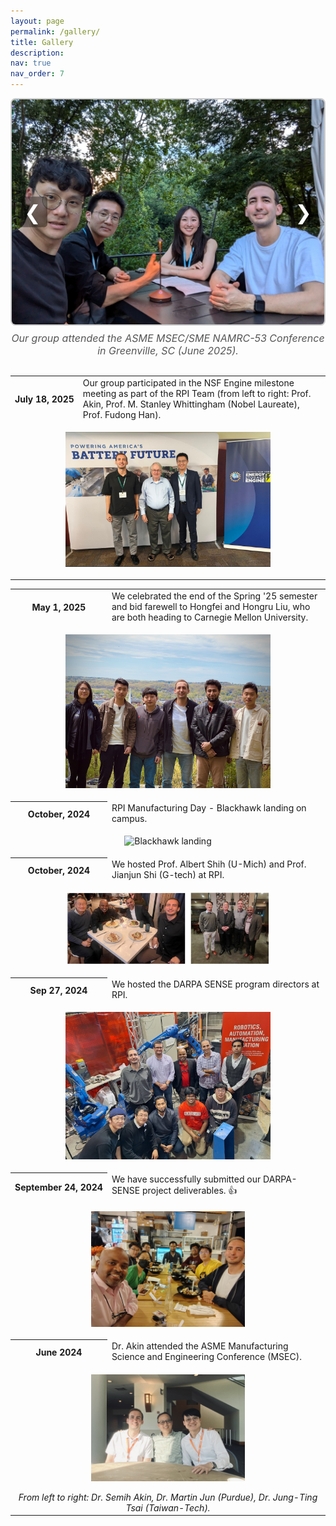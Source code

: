```yaml
---
layout: page
permalink: /gallery/
title: Gallery
description:  
nav: true
nav_order: 7
---
```



<div class="news">

<!-- Photo Collage with Arrows, Auto Transition, and Caption -->
<div style="position: relative; max-width: 600px; margin: 0 auto 30px;">
  <div id="collage" style="position: relative; border: 2px solid #ccc; border-radius: 8px; overflow: hidden; height: 360px;">
    <!-- Images -->
    <img src="../assets/img/MSEC_1.JPG" alt="Photo 1" style="pointer-events: none; position: absolute; width: 100%; height: 100%; object-fit: cover; top: 0; left: 0; opacity: 1; transition: opacity 0.6s ease;" />
    <img src="../assets/img/MSEC_2.JPG" alt="Photo 2" style="pointer-events: none; position: absolute; width: 100%; height: 100%; object-fit: cover; top: 0; left: 0; opacity: 0; transition: opacity 0.6s ease;" />  
    <img src="../assets/img/MSEC_4.JPG" alt="Photo 4" style="pointer-events: none; position: absolute; width: 100%; height: 100%; object-fit: cover; top: 0; left: 0; opacity: 0; transition: opacity 0.6s ease;" />
    <img src="../assets/img/MSEC_5.JPG" alt="Photo 5" style="pointer-events: none; position: absolute; width: 100%; height: 100%; object-fit: cover; top: 0; left: 0; opacity: 0; transition: opacity 0.6s ease;" />
    <img src="../assets/img/MSEC_6.JPG" alt="Photo 6" style="pointer-events: none; position: absolute; width: 100%; height: 100%; object-fit: cover; top: 0; left: 0; opacity: 0; transition: opacity 0.6s ease;" />    
    <!-- Arrows -->
    <div id="prev" style="position: absolute; top: 50%; left: 10px; transform: translateY(-50%); font-size: 2rem; color: white; background: rgba(0,0,0,0.4); padding: 5px 10px; border-radius: 5px; cursor: pointer; z-index: 5;">&#10094;</div>
    <div id="next" style="position: absolute; top: 50%; right: 10px; transform: translateY(-50%); font-size: 2rem; color: white; background: rgba(0,0,0,0.4); padding: 5px 10px; border-radius: 5px; cursor: pointer; z-index: 5;">&#10095;</div>
  </div>

  <!-- Caption -->
  <div id="caption" style="text-align: center; font-style: italic; font-size: 1rem; color: #555; margin-top: 10px;">
    Our group attended the ASME MSEC/SME NAMRC-53 Conference in Greenville, SC (June 2025).
  </div>
</div>

<script>
  document.addEventListener("DOMContentLoaded", function () {
    const images = document.querySelectorAll('#collage img');
    const caption = document.getElementById('caption');
    const captions = [
      "Our group attended the ASME MSEC/SME NAMRC-53 Conference in Greenville, SC (June 2025)",
      "Our group attended the ASME MSEC/SME NAMRC-53 Conference",      
      "Our group attended the ASME MSEC/SME NAMRC-53 Conference",
      "Our group attended the ASME MSEC/SME NAMRC-53 Conference",
      "Our group attended the ASME MSEC/SME NAMRC-53 Conference"
    ];

    let currentIndex = 0;
    let interval;

    function showImage(index) {
      images.forEach((img, i) => {
        img.style.opacity = i === index ? "1" : "0";
      });
      caption.textContent = captions[index] || "";
    }

    function nextImage() {
      currentIndex = (currentIndex + 1) % images.length;
      showImage(currentIndex);
    }

    function prevImage() {
      currentIndex = (currentIndex - 1 + images.length) % images.length;
      showImage(currentIndex);
    }

    function startAutoSlide() {
      interval = setInterval(nextImage, 4000); // 4 sec for better pacing
    }

    function resetAutoSlide() {
      clearInterval(interval);
      startAutoSlide();
    }

    document.getElementById('next').addEventListener('click', () => {
      nextImage();
      resetAutoSlide();
    });

    document.getElementById('prev').addEventListener('click', () => {
      prevImage();
      resetAutoSlide();
    });

    // Initialize
    showImage(currentIndex);
    startAutoSlide();
  });
</script>

<div class="table-responsive">
    <table class="table table-sm table-borderless">
      <tr>
        <th scope="row" style="white-space: nowrap;">July 18, 2025</th>
        <td>    Our group participated in the NSF Engine milestone meeting as part of the RPI Team (from left to right: Prof. Akin, Prof. M. Stanley Whittingham (Nobel Laureate), Prof. Fudong Han). </td>
      </tr>
      <tr>
        <td colspan="2" style="text-align: center;">
          <figure>
            <img src="../assets/img/NSFe_engine2.jpg" alt="NSF Engine Milestone Meeting" style="width:80%; max-width:500px;">                        
          </figure>
        </td>
      </tr>
      <tr>

  <div class="table-responsive">
    <table class="table table-sm table-borderless">
      <tr>
        <th scope="row" style="white-space: nowrap;">May 1, 2025</th>
        <td>We celebrated the end of the Spring '25 semester and bid farewell to Hongfei and Hongru Liu, who are both heading to Carnegie Mellon University.</td>
      </tr>
      <tr>
        <td colspan="2" style="text-align: center;">
          <figure>
            <img src="../assets/img/Semi_Lab_Spring2025.jpg" alt="Spring 2025 Farewell" style="width:80%; max-width:500px;">                        
          </figure>
        </td>
      </tr>
      <tr>
        <th scope="row" style="white-space: nowrap;">October, 2024</th>
        <td>RPI Manufacturing Day - Blackhawk landing on campus.</td>
      </tr>
      <tr>
        <td colspan="2" style="text-align: center;">
          <figure>
            <img src="../assets/img/blackhawk.png" alt="Blackhawk landing" style="width:90%; max-width:500px; height:auto; max-height:1000px;">                        
          </figure>
        </td>
      </tr>
      <tr>
        <th scope="row" style="white-space: nowrap;">October, 2024</th>
        <td>We hosted Prof. Albert Shih (U-Mich) and Prof. Jianjun Shi (G-tech) at RPI.</td>
      </tr>
      <tr>
        <td colspan="2" style="text-align: center;">
          <figure>
            <img src="../assets/img/Alber_Shi.jpg" alt="Prof. Albert Shih Visit" style="width:80%; max-width:500px; height:auto; max-height:1000px;">                        
          </figure>
        </td>
      </tr>
      <tr>
        <th scope="row" style="white-space: nowrap;">Sep 27, 2024</th>
        <td>We hosted the DARPA SENSE program directors at RPI.</td>
      </tr>
      <tr>
        <td colspan="2" style="text-align: center;">
          <figure>
            <img src="../assets/img/DARPA_visit2.jpg" alt="DARPA Visit" style="width:80%; max-width:500px;">                        
          </figure>
        </td>
      </tr>
      <tr>
        <th scope="row" style="white-space: nowrap;">September 24, 2024</th>
        <td>We have successfully submitted our DARPA-SENSE project deliverables. <span class="star">&#128077;</span></td>
      </tr>
      <tr>
        <td colspan="2" style="text-align: center;">
          <figure>
            <img src="../assets/img/Darpa_dinner.jpg" alt="DARPA Dinner" style="width:60%; max-width:400px;">
          </figure>
        </td>
      </tr>
      <tr>
        <th scope="row" style="white-space: nowrap;">June 2024</th>
        <td>Dr. Akin attended the ASME Manufacturing Science and Engineering Conference (MSEC).</td>
      </tr>
      <tr>
        <td colspan="2" style="text-align: center;">
          <figure>
            <img src="../assets/img/martinjun_tim.jpg" alt="ASME MSEC Photo" style="width:60%; max-width:400px;">
          </figure>
          <i>From left to right: Dr. Semih Akin, Dr. Martin Jun (Purdue), Dr. Jung-Ting Tsai (Taiwan-Tech).</i>
        </td>
      </tr>  